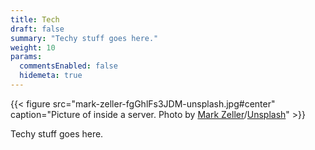 ```yaml
---
title: Tech
draft: false
summary: "Techy stuff goes here."
weight: 10
params:
  commentsEnabled: false
  hidemeta: true
---
```

{{< figure src="mark-zeller-fgGhlFs3JDM-unsplash.jpg#center" caption="Picture of inside a server. Photo by [Mark Zeller](https://unsplash.com/@datamaze)/[Unsplash](https://unsplash.com)" >}}

Techy stuff goes here.
